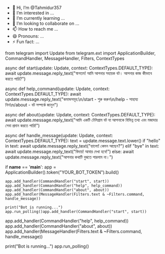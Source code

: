 - 👋 Hi, I’m @Tahmidur357
- 👀 I’m interested in ...
- 🌱 I’m currently learning ...
- 💞️ I’m looking to collaborate on ...
- 📫 How to reach me ...
- 😄 Pronouns: ...
- ⚡ Fun fact: ...

<!---
Tahmidur357/Tahmidur357 is a ✨ special ✨ repository because its `README.md` (this file) appears on your GitHub profile.
You can click the Preview link to take a look at your changes.
--->
from telegram import Update
from telegram.ext import ApplicationBuilder, CommandHandler, MessageHandler, Filters, ContextTypes

async def start(update: Update, context: ContextTypes.DEFAULT_TYPE):
    await update.message.reply_text("স্বাগতম! আমি আপনার সহায়ক বট। আপনার কাজ কীভাবে করতে পারি?")

async def help_command(update: Update, context: ContextTypes.DEFAULT_TYPE):
    await update.message.reply_text("কমান্ডসমূহ:\n/start - শুরু করুন\n/help - সাহায্য নিন\n/about - বট সম্পর্কে জানুন")

async def about(update: Update, context: ContextTypes.DEFAULT_TYPE):
    await update.message.reply_text("আমি একটি টেলিগ্রাম বট যা আপনাকে বিভিন্ন তথ্য এবং মজাদার সেবা প্রদান করতে পারি!")

async def handle_message(update: Update, context: ContextTypes.DEFAULT_TYPE):
    text = update.message.text.lower()
    if "hello" in text:
        await update.message.reply_text("হ্যালো! কেমন আছেন?")
    elif "bye" in text:
        await update.message.reply_text("বিদায়! আবার দেখা হবে!")
    else:
        await update.message.reply_text("আপনার কথাটি বুঝতে পারলাম না।")

if __name__ == '__main__':
    app = ApplicationBuilder().token("YOUR_BOT_TOKEN").build()

    app.add_handler(CommandHandler("start", start))
    app.add_handler(CommandHandler("help", help_command))
    app.add_handler(CommandHandler("about", about))
    app.add_handler(MessageHandler(Filters.text & ~Filters.command, handle_message))

    print("Bot is running...")
    app.run_polling()app.add_handler(CommandHandler("start", start))
app.add_handler(CommandHandler("help", help_command))
app.add_handler(CommandHandler("about", about))
app.add_handler(MessageHandler(Filters.text & ~Filters.command, handle_message))

print("Bot is running...")
app.run_polling()
    

